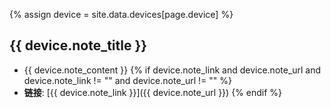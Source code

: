 {% assign device = site.data.devices[page.device] %}
## {{ device.note_title }}

* {{ device.note_content }}
{% if device.note_link and device.note_url and device.note_link != "" and device.note_url != "" %}
* **链接**: [{{ device.note_link }}]({{ device.note_url }})
{% endif %}
